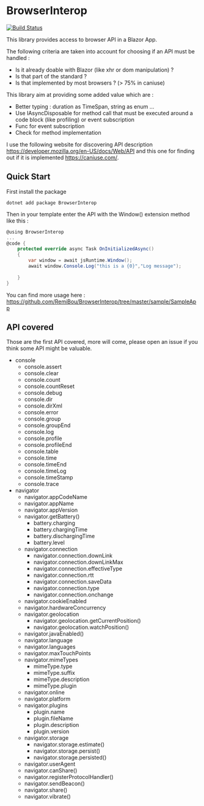 # BrowserInterop

[![Build Status](https://dev.azure.com/remibou/toss/_apis/build/status/RemiBou.BrowserInterop?branchName=master)](https://dev.azure.com/remibou/toss/_build/latest?definitionId=9&branchName=master)

This library provides access to browser API in a Blazor App. 

The following criteria are taken into account for choosing if an API must be handled :
- Is it already doable with Blazor (like xhr or dom manipulation) ?
- Is that part of the standard ?
- Is that implemented by most browsers ? (> 75% in caniuse)

This library aim at providing some added value which are :
- Better typing : duration as TimeSpan, string as enum ...
- Use IAsyncDisposable for method call that must be executed around a code block (like profiling) or event subscription
- Func for event subscription
- Check for method implementation

I use the following website for discovering API description https://developer.mozilla.org/en-US/docs/Web/API and this one for finding out if it is implemented  https://caniuse.com/.

## Quick Start

First install the package 

```
dotnet add package BrowserInterop
```

Then in your template enter the API with the Window() extension method like this :

```c#
@using BrowserInterop
...
@code {
    protected override async Task OnInitializedAsync()
    {
        var window = await jsRuntime.Window();
        await window.Console.Log("this is a {0}","Log message");
      
    }
}
```

You can find more usage here : https://github.com/RemiBou/BrowserInterop/tree/master/sample/SampleApp

## API covered
Those are the first API covered, more will come, please open an issue if you think some API might be valuable.

- console
    - console.assert
    - console.clear
    - console.count
    - console.countReset
    - console.debug
    - console.dir
    - console.dirXml
    - console.error
    - console.group
    - console.groupEnd
    - console.log
    - console.profile
    - console.profileEnd
    - console.table
    - console.time
    - console.timeEnd
    - console.timeLog
    - console.timeStamp
    - console.trace
- navigator
    - navigator.appCodeName
    - navigator.appName
    - navigator.appVersion
    - navigator.getBattery()
        - battery.charging
        - battery.chargingTime
        - battery.dischargingTime
        - battery.level
    - navigator.connection
        - navigator.connection.downLink
        - navigator.connection.downLinkMax
        - navigator.connection.effectiveType
        - navigator.connection.rtt
        - navigator.connection.saveData
        - navigator.connection.type
        - navigator.connection.onchange
    - navigator.cookieEnabled
    - navigator.hardwareConcurrency
    - navigator.geolocation
        - navigator.geolocation.getCurrentPosition()
        - navigator.geolocation.watchPosition()
    - navigator.javaEnabled()
    - navigator.language
    - navigator.languages
    - navigator.maxTouchPoints
    - navigator.mimeTypes
        - mimeType.type
        - mimeType.suffix
        - mimeType.description
        - mimeType.plugin
    - navigator.online
    - navigator.platform
    - navigator.plugins
        - plugin.name
        - plugin.fileName
        - plugin.description
        - plugin.version
    - navigator.storage
        - navigator.storage.estimate()
        - navigator.storage.persist()
        - navigator.storage.persisted()
    - navigator.userAgent
    - navigator.canShare()
    - navigator.registerProtocolHandler()
    - navigator.sendBeacon()
    - navigator.share()
    - navigator.vibrate()

    





